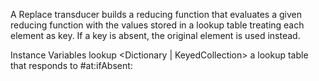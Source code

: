 A Replace transducer builds a reducing function that evaluates a given reducing function with the values stored in a lookup table treating each element as key.
If a key is absent, the original element is used instead.

Instance Variables
	lookup	<Dictionary | KeyedCollection>	a lookup table that responds to #at:ifAbsent:

